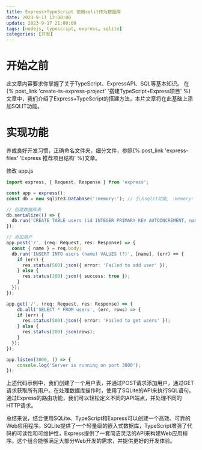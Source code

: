 ```yaml
---
title: Express+TypeScript 使用sqlit作为数据库
date: 2023-9-11 12:00:00
update: 2023-9-17 21:00:00
tags: [nodejs, typescript, express, sqlite]
categories: [开发]
---
```


# 开始之前
此文章内容要求你掌握了关于TypeScript、ExpressAPI、SQL等基本知识。
在{% post_link 'create-ts-express-project' '搭建TypeScript+Express项目' %}文章中，我们介绍了Express+TypeScript的搭建方法，本片文章将在此基础上添加SQLIT功能。

# 实现功能
养成良好开发习惯，正确命名文件夹，细分文件，参照{% post_link 'express-files' 'Express 推荐项目结构' %}文章。

修改 app.js
```typescript
import express, { Request, Response } from 'express';

const app = express();
const db = new sqlite3.Database(':memory:'); // 引入sqlit功能, :memory: 代表将数据库写入内存，可替换为文件名

// 创建数据库表
db.serialize(() => {
  db.run('CREATE TABLE users (id INTEGER PRIMARY KEY AUTOINCREMENT, name TEXT)');
});

// 添加用户
app.post('/', (req: Request, res: Response) => {
  const { name } = req.body;
  db.run('INSERT INTO users (name) VALUES (?)', [name], (err) => {
    if (err) {
      res.status(500).json({ error: 'Failed to add user' });
    } else {
      res.status(200).json({ success: true });
    }
  });
});

app.get('/', (req: Request, res: Response) => {
    db.all('SELECT * FROM users', (err, rows) => {
    if (err) {
      res.status(500).json({ error: 'Failed to get users' });
    } else {
      res.status(200).json(rows);
    }
  });
});

app.listen(3000, () => {
    console.log('Server is running on port 3000');
});
```
上述代码示例中，我们创建了一个用户表，并通过POST请求添加用户，通过GET请求获取所有用户。在处理数据库操作时，使用了SQLite的API来执行SQL语句。通过Express的路由功能，我们可以轻松定义不同的API端点，并处理不同的HTTP请求。

总结来说，结合使用SQLite、TypeScript和Express可以创建一个高效、可靠的Web应用程序。SQLite提供了一个轻量级的嵌入式数据库，TypeScript增强了代码的可读性和可维护性，Express提供了一套简洁灵活的API来构建Web应用程序。这个组合能够满足大部分Web开发的需求，并提供更好的开发体验。